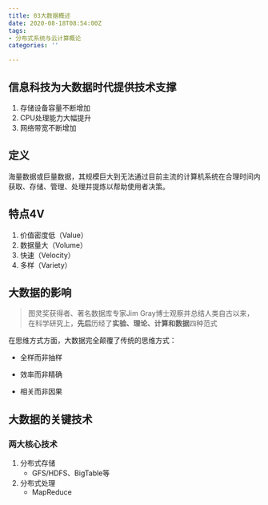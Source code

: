 ```yaml
---
title: 03大数据概述
date: 2020-08-18T08:54:00Z
tags:
- 分布式系统与云计算概论
categories: ''

---
```


## 信息科技为大数据时代提供技术支撑

1. 存储设备容量不断增加
2. CPU处理能力大幅提升
3. 网络带宽不断增加

## 定义

海量数据或巨量数据，其规模巨大到无法通过目前主流的计算机系统在合理时间内获取、存储、管理、处理并提炼以帮助使用者决策。

## 特点4V

1. 价值密度低（Value）
2. 数据量大（Volume）
3. 快速（Velocity）
4. 多样（Variety）

## 大数据的影响

> 图灵奖获得者、著名数据库专家Jim Gray博士观察并总结人类自古以来，在科学研究上，**先后**历经了**实验、理论、计算和数据**四种范式

在思维方式方面，大数据完全颠覆了传统的思维方式：

* 全样而非抽样


* 效率而非精确


* 相关而非因果

## 大数据的关键技术

### 两大核心技术

1. 分布式存储
   * GFS/HDFS、BigTable等
2. 分布式处理
   * MapReduce